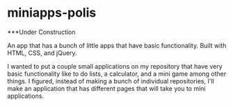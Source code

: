 # miniapps-polis

***Under Construction

An app that has a bunch of little apps that have basic functionality. Built with HTML, CSS, and jQuery. 

I wanted to put a couple small applications on my repository that have very basic functionality like to do lists, a calculator, and a mini game among other things. I figured, instead of making a bunch of individual repositories, I'll make an application that has different pages that will take you to mini applications. 
